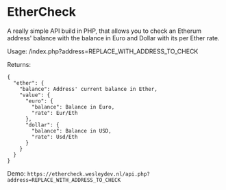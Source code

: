 # EtherCheck
A really simple API build in PHP, that allows you to check an Etherum address' balance with the balance in Euro and Dollar with its per Ether rate.

Usage: /index.php?address=REPLACE_WITH_ADDRESS_TO_CHECK

Returns: 
```
{
  "ether": {
    "balance": Address' current balance in Ether,
    "value": {
      "euro": {
        "balance": Balance in Euro,
        "rate": Eur/Eth
      },
      "dollar": {
        "balance": Balance in USD,
        "rate": Usd/Eth
      }
    }
  }
}
```
Demo: `https://ethercheck.wesleydev.nl/api.php?address=REPLACE_WITH_ADDRESS_TO_CHECK`
